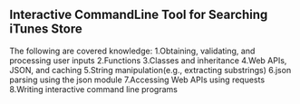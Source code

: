 ## Interactive CommandLine Tool for Searching iTunes Store

The following are covered knowledge:
1.Obtaining, validating, and processing user inputs
2.Functions
3.Classes and inheritance
4.Web APIs, JSON, and caching
5.String manipulation(e.g., extracting substrings)
6.json parsing using the json module
7.Accessing Web APIs using requests
8.Writing interactive command line programs

